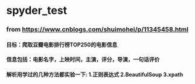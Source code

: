 # spyder_test
### from https://www.cnblogs.com/shuimohei/p/11345458.html
#### 目标：爬取豆瓣电影排行榜TOP250的电影信息
#### 信息包括：电影名字，上映时间，主演，评分，导演，一句话评价
#### 解析用学过的几种方法都实验一下: 1.正则表达式 2.BeautifulSoup 3.xpath
